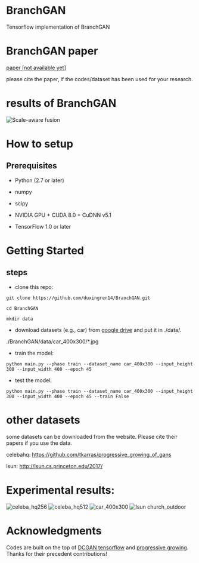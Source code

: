 # BranchGAN
Tensorflow implementation of BranchGAN


 # BranchGAN paper
<a href="-----------------------">paper [not available yet]</a>

please cite the paper, if the codes/dataset has been used for your research.

# results of BranchGAN

![Scale-aware fusion](https://github.com/duxingren14/BranchGAN/blob/master/teaser.png)

# How to setup

## Prerequisites

* Python (2.7 or later)

* numpy

* scipy

* NVIDIA GPU + CUDA 8.0 + CuDNN v5.1

* TensorFlow 1.0 or later


# Getting Started
## steps

* clone this repo:

```
git clone https://github.com/duxingren14/BranchGAN.git

cd BranchGAN

mkdir data
```

* download datasets (e.g., car) from <a href="https://drive.google.com/open?id=1cLvx0qECkgAV5rZGsrS30FtVOOOGkeim">google drive</a> and put it in ./data/.

./BranchGAN/data/car_400x300/\*.jpg 


* train the model:

```
python main.py --phase train --dataset_name car_400x300 --input_height 300 --input_width 400 --epoch 45
```

* test the model:

```
python main.py --phase train --dataset_name car_400x300 --input_height 300 --input_width 400 --epoch 45 --train False

```

# other datasets

some datasets can be downloaded from the website. Please cite their papers if you use the data. 

celebahq: https://github.com/tkarras/progressive_growing_of_gans

lsun: http://lsun.cs.princeton.edu/2017/


# Experimental results:

![celeba_hq256](https://github.com/duxingren14/BranchGAN/blob/master/face256.png)
![celeba_hq512](https://github.com/duxingren14/BranchGAN/blob/master/face512.png)
![car_400x300](https://github.com/duxingren14/BranchGAN/blob/master/car.png)
![lsun church_outdoor](https://github.com/duxingren14/BranchGAN/blob/master/lsun.png)

# Acknowledgments

Codes are built on the top of <a href="https://github.com/tkarras/progressive_growing_of_gans">DCGAN tensorflow</a> and <a href="https://github.com/tkarras/progressive_growing_of_gans">progressive growing</a>. Thanks for their precedent contributions!

